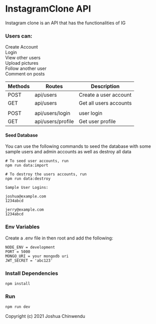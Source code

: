 # InstagramClone API

Instagram clone is an API that has the functionalities of IG

### Users can: 
Create Account \
Login \
View other users \
Upload pictures \
Follow another user \
Comment on posts 



| Methods | Routes                         | Description                    |
|---------|--------------------------------|--------------------------------|
| POST    | api/users                      | Create a user account          | 
| GET     | api/users                      | Get all users accounts         |
|         |                                |                                | 
| POST    | api/users/login                | user login                     | 
| GET     | api/users/profile              | Get user profile               | 


#### Seed Database

You can use the following commands to seed the database with some sample users and admin accounts as well as destroy all data

```
# To seed user accounts, run
npm run data:import

# To destroy the users accounts, run
npm run data:destroy
```

```
Sample User Logins:

joshua@example.com
1234abcd

jerry@example.com
1234abcd
```

### Env Variables

Create a .env file in then root and add the following:

```
NODE_ENV = development
PORT = 5000
MONGO_URI = your mongodb uri
JWT_SECRET = 'abc123'
```

### Install Dependencies

```
npm install
```

### Run

```
npm run dev
```

Copyright (c) 2021 Joshua Chinwendu
